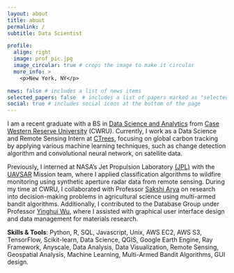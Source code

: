 ```yaml
---
layout: about
title: about
permalink: /
subtitle: Data Scientist

profile:
  align: right
  image: prof_pic.jpg
  image_circular: true # crops the image to make it circular
  more_info: >
    <p>New York, NY</p>

news: false # includes a list of news items
selected_papers: false  # includes a list of papers marked as "selected={true}"
social: true # includes social icons at the bottom of the page
---
```


I am a recent graduate with a BS in [Data Science and Analytics](https://engineering.case.edu/computer-and-data-sciences) from [Case Western Reserve University](https://case.edu/) (CWRU). Currently, I work as a Data Science and Remote Sensing Intern at [CTrees](https://ctrees.org/about), focusing on global carbon tracking by applying various machine learning techniques, such as change detection algorithm and convolutional neural network, on satellite data.

Previously, I interned at NASA’s Jet Propulsion Laboratory [(JPL)](https://www.jpl.nasa.gov/) with the [UAVSAR](https://uavsar.jpl.nasa.gov/) Mission team, where I applied classification algorithms to wildfire monitoring using synthetic aperture radar data from remote sensing. During my time at CWRU, I collaborated with Professor [Sakshi Arya](https://sakshiarya.github.io) on research into decision-making problems in agricultural science using multi-armed bandit algorithms. Additionally, I contributed to the Database Group under Professor [Yinghui Wu](https://yinghwu.github.io/index.html), where I assisted with graphical user interface design and data management for materials research.

__Skills & Tools__: Python, R, SQL, Javascript, Unix, AWS EC2, AWS S3, TensorFlow, Scikit-learn, Data Science, QGIS, Google Earth Engine, Ray Framework, Anyscale, Data Analysis, Data Visualization, Remote Sensing, Geospatial Analysis, Machine Learning, Multi-Armed Bandit Algorithms, GUI design.
